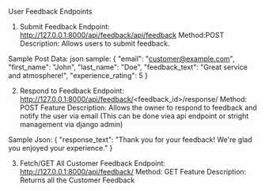  User Feedback Endpoints

1. Submit Feedback
Endpoint: http://127.0.0.1:8000/api/feedback/api/feedback
Method:POST  
Description: Allows users to submit feedback.

Sample Post Data:
json sample:
{
    "email": "customer@example.com",
    "first_name": "John",
    "last_name": "Doe",
    "feedback_text": "Great service and atmosphere!",
    "experience_rating": 5
}


2. Respond to Feedback
Endpoint: http://127.0.0.1:8000/api/feedback/<feedback_id>/response/
Method: POST
Feature Description: Allows the owner to respond to feedback and notify the user via email  (This can be done viea api endpoint or stright management via django admin)

Sample Json:
{
    "response_text": "Thank you for your feedback! We're glad you enjoyed your experience."
}


3. Fetch/GET All Customer Feedback
Endpoint: http://127.0.0.1:8000/api/feedback/
Method: GET
Feature Description: Returns all the Customer Feedback
   


